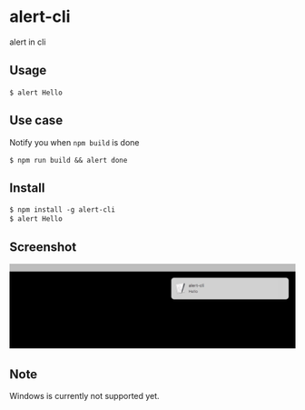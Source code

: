 # alert-cli
alert in cli

## Usage
```console
$ alert Hello
```

## Use case
Notify you when `npm build` is done
```console
$ npm run build && alert done
```

## Install
```console
$ npm install -g alert-cli
$ alert Hello
```

## Screenshot
![img](./screenshot.jpg)

## Note
Windows is currently not supported yet.
